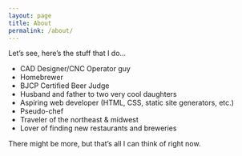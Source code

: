 ```yaml
---
layout: page
title: About
permalink: /about/
---
```


Let’s see, here’s the stuff that I do…

* CAD Designer/CNC Operator guy
* Homebrewer
* BJCP Certified Beer Judge
* Husband and father to two very cool daughters
* Aspiring web developer (HTML, CSS, static site generators, etc.)
* Pseudo-chef
* Traveler of the northeast & midwest
* Lover of finding new restaurants and breweries

There might be more, but that’s all I can think of right now.
